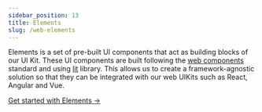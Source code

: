 ```yaml
---
sidebar_position: 13
title: Elements
slug: /web-elements
---
```


Elements is a set of pre-built UI components that act as building blocks of our UI Kit. These UI components are built following the [web components](https://developer.mozilla.org/en-US/docs/Web/API/Web_components) standard and using [lit](https://lit.dev/) library. This allows us to create a framework-agnostic solution so that they can be integrated with our web UIKits such as React, Angular and Vue.

[Get started with Elements ->](/web-elements/avatar)
